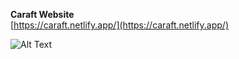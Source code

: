 **Caraft Website**  
    [https://caraft.netlify.app/](https://caraft.netlify.app/)

![Alt Text](caraftpsd.jpg)

